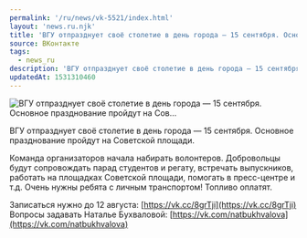 ```yaml
---
permalink: '/ru/news/vk-5521/index.html'
layout: 'news.ru.njk'
title: 'ВГУ отпразднует своё столетие в день города — 15 сентября. Основное празднование пройдут на Сов'
source: ВКонтакте
tags:
  - news_ru
description: 'ВГУ отпразднует своё столетие в день города — 15 сентября. Основное празднование пройдут на Сов…'
updatedAt: 1531310460
---
```

![ВГУ отпразднует своё столетие в день города — 15 сентября. Основное празднование пройдут на Сов…](https://sun9-42.userapi.com/impf/c834200/v834200805/18471a/a0z5X1xJK7s.jpg?size=1275x850&quality=96&proxy=1&sign=db3c79a830091d8675c1b882f9cfcad2&c_uniq_tag=0vmsA9iOV93LqjEt6vXrR0HU09EpkklLeJH4CoiKN_Y&type=album)

ВГУ отпразднует своё столетие в день города — 15 сентября. Основное празднование пройдут на Советской площади.

Команда организаторов начала набирать волонтеров. Добровольцы будут сопровождать парад студентов и регату, встречать выпускников, работать на площадках Советской площади, помогать в пресс-центре и т.д. Очень нужны ребята с личным транспортом! Топливо оплатят.

Записаться нужно до 12 августа: [https://vk.cc/8grTji](https://vk.cc/8grTji)
Вопросы задавать Наталье Бухваловой: [https://vk.com/natbukhvalova](https://vk.com/natbukhvalova)
